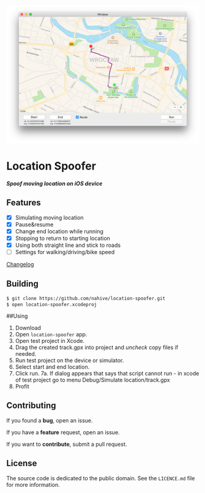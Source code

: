 <p align="center"><img src="https://github.com/nahive/location-spoofer/blob/master/preview.png" alt="Location spoofer">
</p>

# Location Spoofer
##### *Spoof moving location on iOS device*

## Features

- [x] Simulating moving location
- [x] Pause&resume
- [x] Change end location while running
- [x] Stopping to return to starting location
- [x] Using both straight line and stick to roads
- [ ] Settings for walking/driving/bike speed

[Changelog](https://github.com/nahive/location-spoofer/blob/master/CHANGELOG.md)

## Building

```
$ git clone https://github.com/nahive/location-spoofer.git
$ open location-spoofer.xcodeproj
```

##Using

1. Download
2. Open ```location-spoofer``` app.
3. Open test project in Xcode. 
4. Drag the created track.gpx into project and *uncheck* copy files if needed.
5. Run test project on the device or simulator.
6. Select start and end location.
7. Click run.
7a. If dialog appears that says that script cannot run - in xcode of test project go to menu Debug/Simulate location/track.gpx
8. Profit

## Contributing

If you found a **bug**, open an issue.

If you have a **feature** request, open an issue.

If you want to **contribute**, submit a pull request.

## License

The source code is dedicated to the public domain. See the `LICENCE.md` file for
more information.